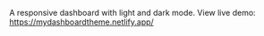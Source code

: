 A responsive dashboard with light and dark mode.
View live demo: https://mydashboardtheme.netlify.app/